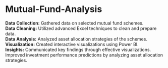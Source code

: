 # Mutual-Fund-Analysis

**Data Collection:** Gathered data on selected mutual fund schemes.<br>
**Data Cleaning:** Utilized advanced Excel techniques to clean and prepare data.<br>
**Data Analysis:** Analyzed asset allocation strategies of the schemes.<br>
**Visualization:** Created interactive visualizations using Power BI.<br>
**Insights:** Communicated key findings through effective visualizations.<br>
Improved investment performance predictions by analyzing asset allocation strategies.
